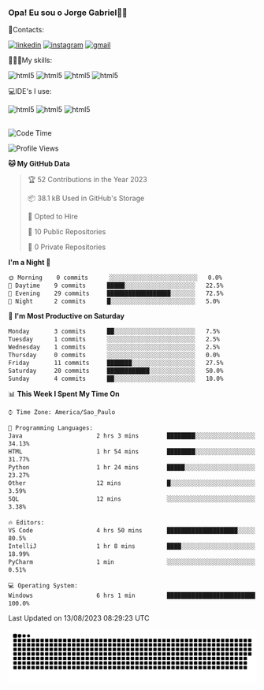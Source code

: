 
### Opa! Eu sou o Jorge Gabriel🤚🏾
📱Contacts: 

[![linkedin](https://img.shields.io/badge/LinkedIn-0077B5?style=for-the-badge&logo=linkedin&logoColor=white)](https://www.linkedin.com/in/jorge-g-717603souzag)
[![instagram](https://img.shields.io/badge/Instagram-E4405F?style=for-the-badge&logo=instagram&logoColor=white)](https://www.instagram.com/jorge__gabriel_/)
[![gmail](https://img.shields.io/badge/Gmail-D14836?style=for-the-badge&logo=gmail&logoColor=white)](https://mail.google.com/mail/u/0/?fs=1&tf=cm&source=mailto&to=gabrielgomes2003@gmail.com)

🧑🏾‍💻My skills:
<div <style>
    <img aling="center" alt="html5" src="https://img.shields.io/badge/python-3670A0?style=for-the-badge&logo=python&logoColor=ffdd54"/> 
    <img aling="center" alt="html5" src="https://img.shields.io/badge/html5-%23E34F26.svg?style=for-the-badge&logo=html5&logoColor=white"/> 
    <img aling="center" alt="html5" src="https://img.shields.io/badge/github-%23121011.svg?style=for-the-badge&logo=github&logoColor=white"/>
    <img aling="center" alt="html5" src="https://img.shields.io/badge/Figma-F24E1E?style=for-the-badge&logo=figma&logoColor=white"/><br>

💻IDE's I use:
<div <style>
     <img aling="center" alt="html5" src="https://img.shields.io/badge/pycharm-143?style=for-the-badge&logo=pycharm&logoColor=black&color=black&labelColor=green"/>  
     <img aling="center" alt="html5" src="https://img.shields.io/badge/Visual_Studio_Code-0078D4?style=for-the-badge&logo=visual%20studio%20code&logoColor=white"/> 
  <img aling="center" alt="html5" src="https://img.shields.io/badge/IntelliJIDEA-000000.svg?style=for-the-badge&logo=intellij-idea&logoColor=white"/>
</div><br>


<!--START_SECTION:waka-->
![Code Time](http://img.shields.io/badge/Code%20Time-84%20hrs%2015%20mins-blue)

![Profile Views](http://img.shields.io/badge/Profile%20Views-34-blue)

**🐱 My GitHub Data** 

> 🏆 52 Contributions in the Year 2023
 > 
> 📦 38.1 kB Used in GitHub's Storage 
 > 
> 💼 Opted to Hire
 > 
> 📜 10 Public Repositories 
 > 
> 🔑 0 Private Repositories  
 > 
**I'm a Night 🦉** 

```text
🌞 Morning    0 commits      ░░░░░░░░░░░░░░░░░░░░░░░░░   0.0% 
🌇 Daytime    9 commits      █████░░░░░░░░░░░░░░░░░░░░   22.5% 
🌃 Evening    29 commits     ██████████████████░░░░░░░   72.5% 
🌙 Night      2 commits      █░░░░░░░░░░░░░░░░░░░░░░░░   5.0%

```
📅 **I'm Most Productive on Saturday** 

```text
Monday       3 commits      ██░░░░░░░░░░░░░░░░░░░░░░░   7.5% 
Tuesday      1 commits      ░░░░░░░░░░░░░░░░░░░░░░░░░   2.5% 
Wednesday    1 commits      ░░░░░░░░░░░░░░░░░░░░░░░░░   2.5% 
Thursday     0 commits      ░░░░░░░░░░░░░░░░░░░░░░░░░   0.0% 
Friday       11 commits     ███████░░░░░░░░░░░░░░░░░░   27.5% 
Saturday     20 commits     ████████████░░░░░░░░░░░░░   50.0% 
Sunday       4 commits      ██░░░░░░░░░░░░░░░░░░░░░░░   10.0%

```


📊 **This Week I Spent My Time On** 

```text
⌚︎ Time Zone: America/Sao_Paulo

💬 Programming Languages: 
Java                     2 hrs 3 mins        ████████░░░░░░░░░░░░░░░░░   34.13% 
HTML                     1 hr 54 mins        ████████░░░░░░░░░░░░░░░░░   31.77% 
Python                   1 hr 24 mins        █████░░░░░░░░░░░░░░░░░░░░   23.27% 
Other                    12 mins             █░░░░░░░░░░░░░░░░░░░░░░░░   3.59% 
SQL                      12 mins             ░░░░░░░░░░░░░░░░░░░░░░░░░   3.38%

🔥 Editors: 
VS Code                  4 hrs 50 mins       ████████████████████░░░░░   80.5% 
IntelliJ                 1 hr 8 mins         ████░░░░░░░░░░░░░░░░░░░░░   18.99% 
PyCharm                  1 min               ░░░░░░░░░░░░░░░░░░░░░░░░░   0.51%

💻 Operating System: 
Windows                  6 hrs 1 min         █████████████████████████   100.0%

```


 Last Updated on 13/08/2023 08:29:23 UTC
<!--END_SECTION:waka-->





<img alt="github-snake" src="https://github.com/J0rgeGabriel/J0rgeGabriel/blob/output/github-contribution-grid-snake-dark.svg" />
